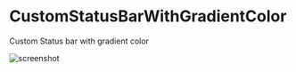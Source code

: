 # CustomStatusBarWithGradientColor
Custom Status bar with gradient color


![screenshot](https://raw.github.com/jgilfelt/SystemBarTint/master/screenshot.png "screenshot")
